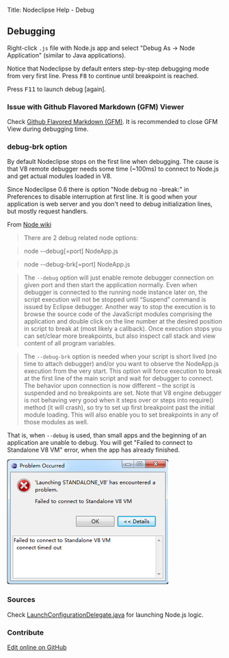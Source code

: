 Title:  Nodeclipse Help - Debug  


## Debugging

Right-click `.js` file with Node.js app and select "Debug As -> Node Application" (similar to Java applications).

Notice that Nodeclipse by default enters step-by-step debugging mode from very first line.
 Press <kbd>F8</kbd> to continue until breakpoint is reached.

Press <kbd>F11</kbd> to launch debug [again].

### Issue with Github Flavored Markdown (GFM) Viewer

Check [Github Flavored Markdown (GFM)](.github-flavored-markdown.md.html).
It is recommended to close GFM View during debugging time.

### debug-brk option

By default Nodeclipse stops on the first line when debugging. The cause is that V8 remote debugger needs some time (~100ms)
 to connect to Node.js and get actual modules loaded in V8.

Since Nodeclipse 0.6 there is option "Node debug no -break:" in Preferences to disable interruption at first line.
It is good when your application is web server and you don't need to debug initialization lines, but mostly request handlers. 

From [Node wiki](https://github.com/joyent/node/wiki/Using-Eclipse-as-Node-Applications-Debugger)

> There are 2 debug related node options:

> 	node --debug[=port] NodeApp.js
	
>	node --debug-brk[=port] NodeApp.js

> The `--debug` option will just enable remote debugger connection on given port and then start the application normally.
 Even when debugger is connected to the running node instance later on, the script execution will not be stopped until
 “Suspend” command is issued by Eclipse debugger. Another way to stop the execution is to browse the source code of the
 JavaScript modules comprising the application and double click on the line number at the desired position in script to 
 break at (most likely a callback). Once execution stops you can set/clear more breakpoints, but also inspect call stack
 and view content of all program variables.

> The `--debug-brk` option is needed when your script is short lived (no time to attach debugger) and/or you want to observe 
the NodeApp.js execution from the very start. This option will force execution to break at the first line of the main script 
and wait for debugger to connect. The behavior upon connection is now different – the script is suspended and no breakpoints are set. 
Note that V8 engine debugger is not behaving very good when it steps over or steps into require() method (it will crash), 
so try to set up first breakpoint past the initial module loading. This will also enable you to set breakpoints in any of those modules as well.

That is, when `--debug` is used, than small apps and the beginning of an application are unable to debug.
You will get "Failed to connect to Standalone V8 VM" error, when the app has already finished.

![Connection-to-V8-timed-out.png](images/Connection-to-V8-timed-out.png)

### Sources

Check [LaunchConfigurationDelegate.java](https://github.com/Nodeclipse/nodeclipse-1/blob/master/org.nodeclipse.debug/src/org/nodeclipse/debug/launch/LaunchConfigurationDelegate.java)
for launching Node.js logic.

### Contribute

<a href="https://github.com/Nodeclipse/nodeclipse-1/blob/master/org.nodeclipse.help/contents/debug.md" target="_blank">Edit online on GitHub</a>
